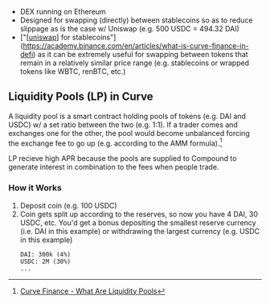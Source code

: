 ---
---

- DEX running on Ethereum
- Designed for swapping (directly) between stablecoins so as to reduce slippage as is the case w/ Uniswap (e.g. 500 USDC = 494.32 DAI)
- ["[[uniswap]] for stablecoins"](https://academy.binance.com/en/articles/what-is-curve-finance-in-defi) as it can be extremely useful for swapping between tokens that remain in a relatively similar price range (e.g. stablecoins or wrapped tokens like WBTC, renBTC, etc.)

## Liquidity Pools (LP) in Curve

A liquidity pool is a smart contract holding pools of tokens (e.g. DAI and USDC) w/ a set ratio between the two (e.g. 1:1). If a trader comes and exchanges one for the other, the pool would become unbalanced forcing the exchange fee to go up (e.g. according to the AMM formula).[^1]

LP recieve high APR because the pools are supplied to Compound to generate interest in combination to the fees when people trade.

### How it Works

1. Deposit coin (e.g. 100 USDC)
2. Coin gets split up according to the reserves, so now you have 4 DAI, 30 USDC, etc. You'd get a bonus depositing the smallest reserve currency (i.e. DAI in this example) or withdrawing the largest currency (e.g. USDC in this example)
   ```
   DAI: 300k (4%)
   USDC: 2M (30%)
   ...
   ```

[^1]: [Curve Finance - What Are Liquidity Pools](https://resources.curve.fi/base-features/understanding-curve#what-are-liquidity-pools)

[//begin]: # "Autogenerated link references for markdown compatibility"
[uniswap]: uniswap "Uniswap (V1)"
[//end]: # "Autogenerated link references"
